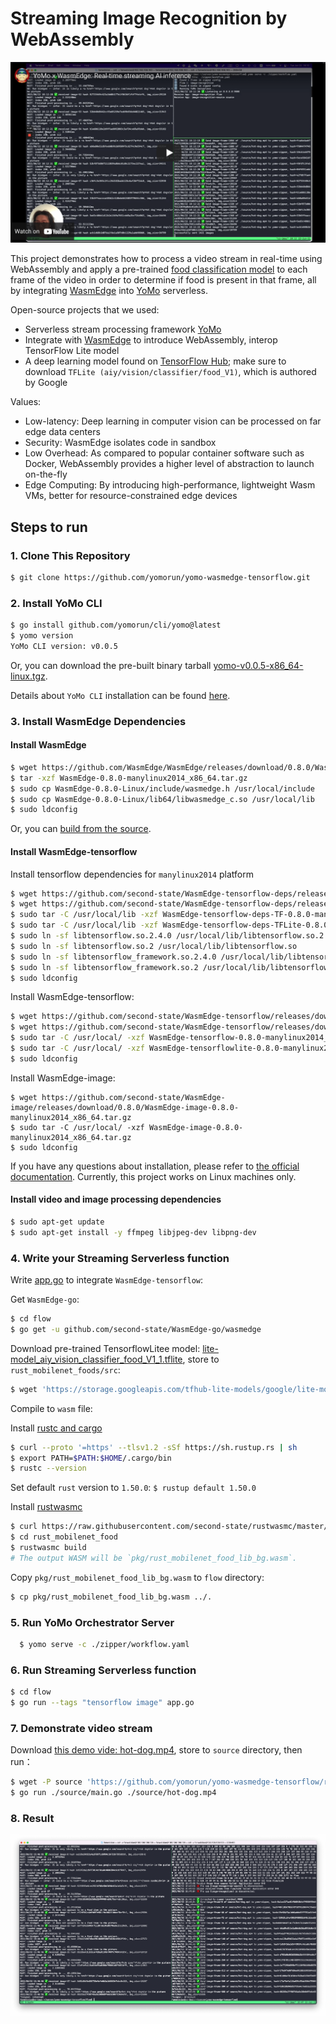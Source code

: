 # Streaming Image Recognition by WebAssembly

[![Youtube: YoMo x WasmEdge](youtube.png)](https://youtu.be/E0ltsn6cLIU)

This project demonstrates how to process a video stream in real-time using WebAssembly and apply a pre-trained [food classification model](https://tfhub.dev/google/lite-model/aiy/vision/classifier/food_V1/1) to each frame of the video in order to determine if food is present in that frame, all by integrating [WasmEdge](https://github.com/WasmEdge/WasmEdge) into [YoMo](https://github.com/yomorun/yomo) serverless.

Open-source projects that we used:

- Serverless stream processing framework [YoMo](https://github.com/yomorun/yomo)
- Integrate with [WasmEdge](https://github.com/WasmEdge/WasmEdge) to introduce WebAssembly, interop TensorFlow Lite model
- A deep learning model found on [TensorFlow Hub](https://tfhub.dev/google/lite-model/aiy/vision/classifier/food_V1/1); make sure to download `TFLite (aiy/vision/classifier/food_V1)`, which is authored by Google

Values:

- Low-latency: Deep learning in computer vision can be processed on far edge data centers
- Security: WasmEdge isolates code in sandbox
- Low Overhead: As compared to popular container software such as Docker, WebAssembly provides a higher level of abstraction to launch on-the-fly
- Edge Computing: By introducing high-performance, lightweight Wasm VMs, better for resource-constrained edge devices

## Steps to run

### 1. Clone This Repository

```bash
$ git clone https://github.com/yomorun/yomo-wasmedge-tensorflow.git
```

### 2. Install YoMo CLI

```bash
$ go install github.com/yomorun/cli/yomo@latest
$ yomo version
YoMo CLI version: v0.0.5
```

Or, you can download the pre-built binary tarball [yomo-v0.0.5-x86_64-linux.tgz](https://github.com/yomorun/cli/releases/tag/v0.0.5).

Details about `YoMo CLI` installation can be found [here](https://github.com/yomorun/yomo).

### 3. Install WasmEdge Dependencies

#### Install WasmEdge

```bash
$ wget https://github.com/WasmEdge/WasmEdge/releases/download/0.8.0/WasmEdge-0.8.0-manylinux2014_x86_64.tar.gz
$ tar -xzf WasmEdge-0.8.0-manylinux2014_x86_64.tar.gz
$ sudo cp WasmEdge-0.8.0-Linux/include/wasmedge.h /usr/local/include
$ sudo cp WasmEdge-0.8.0-Linux/lib64/libwasmedge_c.so /usr/local/lib
$ sudo ldconfig
```

Or, you can [build from the source](https://github.com/second-state/WasmEdge-go#option-1-build-from-the-source).

#### Install WasmEdge-tensorflow

Install tensorflow dependencies for `manylinux2014` platform

```bash
$ wget https://github.com/second-state/WasmEdge-tensorflow-deps/releases/download/0.8.0/WasmEdge-tensorflow-deps-TF-0.8.0-manylinux2014_x86_64.tar.gz
$ wget https://github.com/second-state/WasmEdge-tensorflow-deps/releases/download/0.8.0/WasmEdge-tensorflow-deps-TFLite-0.8.0-manylinux2014_x86_64.tar.gz
$ sudo tar -C /usr/local/lib -xzf WasmEdge-tensorflow-deps-TF-0.8.0-manylinux2014_x86_64.tar.gz
$ sudo tar -C /usr/local/lib -xzf WasmEdge-tensorflow-deps-TFLite-0.8.0-manylinux2014_x86_64.tar.gz
$ sudo ln -sf libtensorflow.so.2.4.0 /usr/local/lib/libtensorflow.so.2
$ sudo ln -sf libtensorflow.so.2 /usr/local/lib/libtensorflow.so
$ sudo ln -sf libtensorflow_framework.so.2.4.0 /usr/local/lib/libtensorflow_framework.so.2
$ sudo ln -sf libtensorflow_framework.so.2 /usr/local/lib/libtensorflow_framework.so
$ sudo ldconfig
```

Install WasmEdge-tensorflow:

```bash
$ wget https://github.com/second-state/WasmEdge-tensorflow/releases/download/0.8.0/WasmEdge-tensorflow-0.8.0-manylinux2014_x86_64.tar.gz
$ wget https://github.com/second-state/WasmEdge-tensorflow/releases/download/0.8.0/WasmEdge-tensorflowlite-0.8.0-manylinux2014_x86_64.tar.gz
$ sudo tar -C /usr/local/ -xzf WasmEdge-tensorflow-0.8.0-manylinux2014_x86_64.tar.gz
$ sudo tar -C /usr/local/ -xzf WasmEdge-tensorflowlite-0.8.0-manylinux2014_x86_64.tar.gz
$ sudo ldconfig
```

Install WasmEdge-image:

```
$ wget https://github.com/second-state/WasmEdge-image/releases/download/0.8.0/WasmEdge-image-0.8.0-manylinux2014_x86_64.tar.gz
$ sudo tar -C /usr/local/ -xzf WasmEdge-image-0.8.0-manylinux2014_x86_64.tar.gz
$ sudo ldconfig

```

If you have any questions about installation, please refer to [the official documentation](https://github.com/second-state/WasmEdge-go#wasmedge-tensorflow-extension). Currently, this project works on Linux machines only.

#### Install video and image processing dependencies

```bash
$ sudo apt-get update
$ sudo apt-get install -y ffmpeg libjpeg-dev libpng-dev
```

### 4. Write your Streaming Serverless function

Write [app.go](https://github.com/yomorun/yomo-wasmedge-tensorflow/blob/main/flow/app.go) to integrate `WasmEdge-tensorflow`:

Get `WasmEdge-go`:

```bash
$ cd flow
$ go get -u github.com/second-state/WasmEdge-go/wasmedge
```

Download pre-trained TensorflowLitee model: [lite-model_aiy_vision_classifier_food_V1_1.tflite](https://storage.googleapis.com/tfhub-lite-models/google/lite-model/aiy/vision/classifier/food_V1/1.tflite), store to `rust_mobilenet_foods/src`:

```bash
$ wget 'https://storage.googleapis.com/tfhub-lite-models/google/lite-model/aiy/vision/classifier/food_V1/1.tflite' -O ./rust_mobilenet_food/src/lite-model_aiy_vision_classifier_food_V1_1.tflite
```
Compile to `wasm` file:

Install [rustc and cargo](https://www.rust-lang.org/tools/install)

```bash
$ curl --proto '=https' --tlsv1.2 -sSf https://sh.rustup.rs | sh
$ export PATH=$PATH:$HOME/.cargo/bin
$ rustc --version
```

Set default `rust` version to `1.50.0`: `$ rustup default 1.50.0`

Install [rustwasmc](https://github.com/second-state/rustwasmc)

```bash
$ curl https://raw.githubusercontent.com/second-state/rustwasmc/master/installer/init.sh -sSf | sh
$ cd rust_mobilenet_food
$ rustwasmc build
# The output WASM will be `pkg/rust_mobilenet_food_lib_bg.wasm`.
```

Copy `pkg/rust_mobilenet_food_lib_bg.wasm` to `flow` directory:

```bash
$ cp pkg/rust_mobilenet_food_lib_bg.wasm ../.
```

### 5. Run YoMo Orchestrator Server

```bash
  $ yomo serve -c ./zipper/workflow.yaml
```

### 6. Run Streaming Serverless function

```bash
$ cd flow
$ go run --tags "tensorflow image" app.go
```

### 7. Demonstrate video stream

Download [this demo vide: hot-dog.mp4](https://github.com/yomorun/yomo-wasmedge-tensorflow/releases/download/v0.1.0/hot-dog.mp4), store to `source` directory, then run：

```bash
$ wget -P source 'https://github.com/yomorun/yomo-wasmedge-tensorflow/releases/download/v0.1.0/hot-dog.mp4'
$ go run ./source/main.go ./source/hot-dog.mp4
```

### 8. Result

![YoMo-WasmEdge](result.png)
